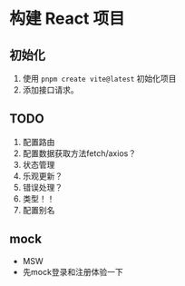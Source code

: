 # 构建 React 项目

## 初始化
1. 使用 `pnpm create vite@latest` 初始化项目
2. 添加接口请求。

## TODO
1. 配置路由
2. 配置数据获取方法fetch/axios？
3. 状态管理
4. 乐观更新？
5. 错误处理？
6. 类型！！
7. 配置别名

## mock

- MSW
- 先mock登录和注册体验一下
